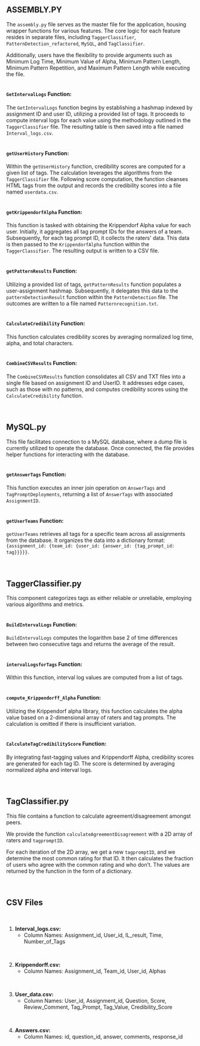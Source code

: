 ## ASSEMBLY.PY

The `assembly.py` file serves as the master file for the application, housing wrapper functions for various features. The core logic for each feature resides in separate files, including `TaggerClassifier`, `PatternDetection_refactored`, `MySQL`, and `TagClassifier`. 

Additionally, users have the flexibility to provide arguments such as Minimum Log Time, Minimum Value of Alpha, Minimum Pattern Length, Minimum Pattern Repetition, and Maximum Pattern Length while executing the file.
<br><br>
#### `GetIntervalLogs` Function:

The `GetIntervalLogs` function begins by establishing a hashmap indexed by assignment ID and user ID, utilizing a provided list of tags. It proceeds to compute interval logs for each value using the methodology outlined in the `TaggerClassifier` file. The resulting table is then saved into a file named `Interval_logs.csv`.
<br><br>
#### `getUserHistory` Function:

Within the `getUserHistory` function, credibility scores are computed for a given list of tags. The calculation leverages the algorithms from the `TaggerClassifier` file. Following score computation, the function cleanses HTML tags from the output and records the credibility scores into a file named `userdata.csv`.
<br><br>
#### `getKrippendorfAlpha` Function:

This function is tasked with obtaining the Krippendorf Alpha value for each user. Initially, it aggregates all tag prompt IDs for the answers of a team. Subsequently, for each tag prompt ID, it collects the raters' data. This data is then passed to the `KrippendorfAlpha` function within the `TaggerClassifier`. The resulting output is written to a CSV file.
<br><br>
#### `getPatternResults` Function:

Utilizing a provided list of tags, `getPatternResults` function populates a user-assignment hashmap. Subsequently, it delegates this data to the `patternDetectionResult` function within the `PatternDetection` file. The outcomes are written to a file named `Patternrecognition.txt`.
<br><br>
#### `CalculateCredibility` Function:

This function calculates credibility scores by averaging normalized log time, alpha, and total characters.
<br><br>
#### `CombineCSVResults` Function:

The `CombineCSVResults` function consolidates all CSV and TXT files into a single file based on assignment ID and UserID. It addresses edge cases, such as those with no patterns, and computes credibility scores using the `CalculateCredibility` function.
<br><br><br>
## MySQL.py

This file facilitates connection to a MySQL database, where a dump file is currently utilized to operate the database. Once connected, the file provides helper functions for interacting with the database.
<br><br>
#### `getAnswerTags` Function:

This function executes an inner join operation on `AnswerTags` and `TagPromptDeployments`, returning a list of `AnswerTags` with associated `AssignmentID`.
<br><br>
#### `getUserTeams` Function:

`getUserTeams` retrieves all tags for a specific team across all assignments from the database. It organizes the data into a dictionary format: `{assignment_id: {team_id: {user_id: {answer_id: {tag_prompt_id: tag}}}}}`.
<br><br><br>
## TaggerClassifier.py

This component categorizes tags as either reliable or unreliable, employing various algorithms and metrics.
<br><br>
#### `BuildIntervalLogs` Function:

`BuildIntervalLogs` computes the logarithm base 2 of time differences between two consecutive tags and returns the average of the result.
<br><br>
#### `intervalLogsforTags` Function:

Within this function, interval log values are computed from a list of tags.
<br><br>
#### `compute_Krippendorff_Alpha` Function:

Utilizing the Krippendorf alpha library, this function calculates the alpha value based on a 2-dimensional array of raters and tag prompts. The calculation is omitted if there is insufficient variation.
<br><br>
#### `CalculateTagCredibilityScore` Function:

By integrating fast-tagging values and Krippendorff Alpha, credibility scores are generated for each tag ID. The score is determined by averaging normalized alpha and interval logs.
<br><br><br>

## TagClassifier.py

This file contains a function to calculate agreement/disagreement amongst peers.

We provide the function `calculateAgreementDisagreement` with a 2D array of raters and `tagpromptID`.

For each iteration of the 2D array, we get a new `tagpromptID`, and we determine the most common rating for that ID. It then calculates the fraction of users who agree with the common rating and who don’t. The values are returned by the function in the form of a dictionary.
<br><br><br>
## CSV Files
<br>

1. **Interval_logs.csv:**
   - Column Names: Assignment_id, User_id, IL_result, Time, Number_of_Tags
<br>

2. **Krippendorff.csv:**
   - Column Names: Assignment_id, Team_id, User_id, Alphas
<br>

3. **User_data.csv:**
   - Column Names: User_id, Assignment_id, Question, Score, Review_Comment, Tag_Prompt, Tag_Value, Credibility_Score
<br>

4. **Answers.csv:**
   - Column Names: id, question_id, answer, comments, response_id
